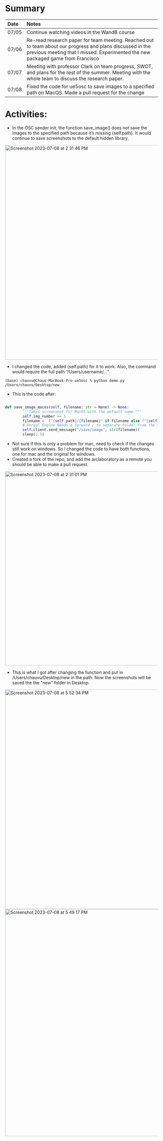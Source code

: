 # Summary

| Date   | Notes
| :----- | :-------------------------------
| 07/05 | Continue watching videos in the WandB course
| 07/06 | Re-read research paper for team meeting. Reached out to team about our progress and plans discussed in the previous meeting that I missed. Experimented the new packaged game from Francisco
| 07/07 | Meeting with professor Clark on team progress, SWOT, and plans for the rest of the summer. Meeting with the whole team to discuss the research paper. 
| 07/08 | Fixed the code for ue5osc to save images to a specified path on MacOS. Made a pull request for the change

# Activities:

* In the OSC sender init, the function save_image() does not save the images to the specified path because it’s missing {self.path}. It would continue to save screenshots to the default hidden library. 

<img width="704" alt="Screenshot 2023-07-08 at 2 31 46 PM" src="https://github.com/chauvuha/ARCS_Lab_Reports/assets/79251745/2d9964a1-b638-4397-9c70-75d6bd866468">

* I changed the code, added {self.path} for it to work. Also, the command would require the full path “/Users/username/…“.
  
```(base) chauvu@Chaus-MacBook-Pro ue5osc % python demo.py /Users/chauvu/Desktop/new``` 

* This is the code after:

~~~python

def save_image_macos(self, filename: str = None) -> None:
        """Takes screenshot for MacOS with the default name."""
        self.img_number += 1
        filename =  f"{self.path}/{filename}" if filename else f"{self.path}/{self.img_number:06}"
        # Unreal Engine Needs a forward / to separate folder from the filenames
        self.client.send_message("/save/image", str(filename))
        sleep(1.5)
~~~

* Not sure if this is only a problem for mac, need to check if the changes still work on windows. So I changed the code to have both functions, one for mac and the original for windows.
* Created a fork of the repo, and add the arclaboratory as a remote you should be able to make a pull request. 

<img width="637" alt="Screenshot 2023-07-08 at 2 31 01 PM" src="https://github.com/chauvuha/ARCS_Lab_Reports/assets/79251745/236a953f-cd11-42f2-add2-12e34ee851ef">


* This is what I got after changing the function and put in /Users/chauvu/Desktop/new in the path. Now the screenshots will be saved the the "new" folder in Desktop.

<img width="720" alt="Screenshot 2023-07-08 at 5 52 34 PM" src="https://github.com/chauvuha/ARCS_Lab_Reports/assets/79251745/4c69c6c6-f0bc-4436-b9fb-7f2dd7435228">

<img width="745" alt="Screenshot 2023-07-08 at 5 49 17 PM" src="https://github.com/chauvuha/ARCS_Lab_Reports/assets/79251745/f3d28c3e-3328-430b-bea2-ec4456d2cba8">



